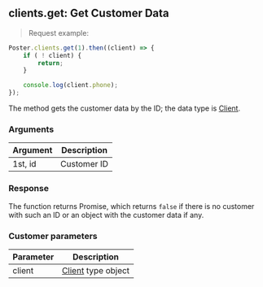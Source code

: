 ## clients.get: Get Customer Data

> Request example:

```javascript
Poster.clients.get(1).then((client) => {
	if ( ! client) {
		return;
	}

	console.log(client.phone);
});
```


The method gets the customer data by the ID; the data type is [Client](/en/docs/v3/pos/types/client).

### Arguments

Argument | Description
-------- | -----------
1st, id | Customer ID

### Response

The function returns Promise, which returns `false` if there is no customer with such an ID or an object with the customer data if any.

### Customer parameters

Parameter | Description
--------- | -----------
client | [Client](/en/docs/v3/pos/types/client) type object

